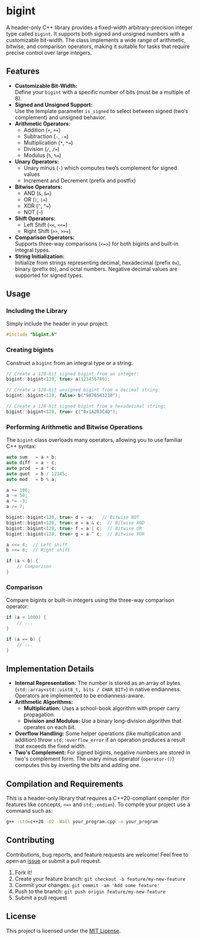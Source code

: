 # bigint
A header-only C++ library provides a fixed-width arbitrary-precision integer type called `bigint`. It supports both signed and unsigned numbers with a customizable bit-width. The class implements a wide range of arithmetic, bitwise, and comparison operators, making it suitable for tasks that require precise control over large integers.

## Features
- **Customizable Bit-Width:**  
  Define your `bigint` with a specific number of bits (must be a multiple of 8).
- **Signed and Unsigned Support:**  
  Use the template parameter `is_signed` to select between signed (two’s complement) and unsigned behavior.
- **Arithmetic Operators:**
    - Addition (`+`, `+=`)
    - Subtraction (`-`, `-=`)
    - Multiplication (`*`, `*=`)
    - Division (`/`, `/=`)
    - Modulus (`%`, `%=`)
- **Unary Operators:**
    - Unary minus (`-`) which computes two’s complement for signed values
    - Increment and Decrement (prefix and postfix)
- **Bitwise Operators:**
    - AND (`&`, `&=`)
    - OR (`|`, `|=`)
    - XOR (`^`, `^=`)
    - NOT (`~`)
- **Shift Operators:**
    - Left Shift (`<<`, `<<=`)
    - Right Shift (`>>`, `>>=`)
- **Comparison Operators:**  
  Supports three-way comparisons (`<=>`) for both bigints and built-in integral types.
- **String Initialization:**  
  Initialize from strings representing decimal, hexadecimal (prefix `0x`), binary (prefix `0b`), and octal numbers. Negative decimal values are supported for signed types.

## Usage
### Including the Library
Simply include the header in your project:

```cpp
#include "bigint.h"
```

### Creating bigints
Construct a `bigint` from an integral type or a string:

```cpp
// Create a 128-bit signed bigint from an integer:
bigint::bigint<128, true> a(123456789);

// Create a 128-bit unsigned bigint from a decimal string:
bigint::bigint<128, false> b("9876543210");

// Create a 128-bit signed bigint from a hexadecimal string:
bigint::bigint<128, true> c("0x1A2B3C4D");
```

### Performing Arithmetic and Bitwise Operations
The `bigint` class overloads many operators, allowing you to use familiar C++ syntax:

```cpp
auto sum   = a + b;
auto diff  = a - c;
auto prod  = a * c;
auto quot  = b / 12345;
auto mod   = b % a;

a += 100;
a -= 50;
a *= -3;
a /= 7;

bigint::bigint<128, true> d = ~a;   // Bitwise NOT
bigint::bigint<128, true> e = a & c;  // Bitwise AND
bigint::bigint<128, true> f = a | c;  // Bitwise OR
bigint::bigint<128, true> g = a ^ c;  // Bitwise XOR

a <<= 4;  // Left shift
b >>= 8;  // Right shift

if (a < b) {
    // Comparison
}
```

### Comparison
Compare bigints or built-in integers using the three-way comparison operator:

```cpp
if (a < 1000) {
    // ...
}

if (a == b) {
    // ...
}
```

## Implementation Details
- **Internal Representation:** The number is stored as an array of bytes (`std::array<std::uint8_t, bits / CHAR_BIT>`) in native endianness. Operators are implemented to be endianness-aware.
- **Arithmetic Algorithms:**
  - **Multiplication:** Uses a school-book algorithm with proper carry propagation. 
  - **Division and Modulus:** Use a binary long-division algorithm that operates on each bit.
- **Overflow Handling:** Some helper operations (like multiplication and addition) throw `std::overflow_error` if an operation produces a result that exceeds the fixed width.
- **Two's Complement:** For signed bigints, negative numbers are stored in two's complement form. The unary minus operator (`operator-()`) computes this by inverting the bits and adding one.

## Compilation and Requirements
This is a header-only library that requires a C++20-compliant compiler (for features like concepts, `<=>` and `std::endian`). To compile your project use a command such as:

```bash
g++ -std=c++20 -O2 -Wall your_program.cpp -o your_program
```

## Contributing

Contributions, bug reports, and feature requests are welcome! Feel free to open an [issue](https://github.com/rwindegger/bigint/issues) or submit a pull request.

1. Fork it!
2. Create your feature branch: `git checkout -b feature/my-new-feature`
3. Commit your changes: `git commit -am 'Add some feature'`
4. Push to the branch: `git push origin feature/my-new-feature`
5. Submit a pull request

## License

This project is licensed under the [MIT License](LICENSE).